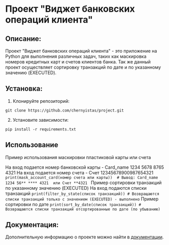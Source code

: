 # Проект "Виджет банковских операций клиента"

## Описание:

Проект "Виджет банковских операций клиента" - это приложение на Python для выполнения различных задач, таких как
маскировка номеров кредитных карт и счетов клиентов банка.
Так же данный проект осуществляет сортировку транзакций по дате и по указанному значению (EXECUTED).

## Установка:

1. Клонируйте репозиторий:

```
git clone https://github.com/chernyistas/project.git
```

2. Установите зависимости:

```
pip install -r requirements.txt
```

## Использование

Пример использования маскировки пластиковой карты или счета

На вход подается номер банковской карты - Card_name 1234 5678 8765 4321
На вход подается номер счета - Счет 12345678900987654321
``
print(mask_account_card(номер счета или карты))  # Вывод: Card_name 1234 56** **** 4321  или Счет **4321 
``
Пример сортировки транзакций по указанному значению (EXECUTED)
На вход подаются списки транзакций
``
print(filter_by_state(список транзакций)) # Возвращаются списки транзакций только с значением (EXECUTED) - выполнено
``
Пример сортировки по дате
``
print(sort_by_date(список транзакций)) # Возвращаются списки транзакций отсортированные по дате (по убыванию)
``
## Документация:

Дополнительную информацию о проекте можно найти в [документации](/README.md).
